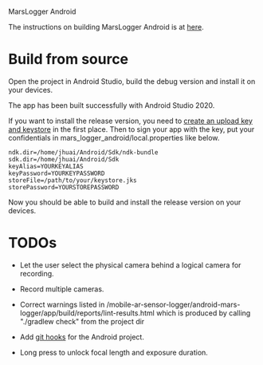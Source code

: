MarsLogger Android

The instructions on building MarsLogger Android is at [here](https://github.com/OSUPCVLab/mobile-ar-sensor-logger/wiki/Installation-Android).

# Build from source
Open the project in Android Studio, build the debug version and install it on your devices.

The app has been built successfully with Android Studio 2020.

If you want to install the release version, you need to 
[create an upload key and keystore](https://developer.android.com/studio/publish/app-signing#generate-key) in the first place.
Then to sign your app with the key, put your confidentials in mars_logger_android/local.properties like below.
```
ndk.dir=/home/jhuai/Android/Sdk/ndk-bundle
sdk.dir=/home/jhuai/Android/Sdk
keyAlias=YOURKEYALIAS
keyPassword=YOURKEYPASSWORD
storeFile=/path/to/your/keystore.jks
storePassword=YOURSTOREPASSWORD
```

Now you should be able to build and install the release version on your devices.


# TODOs

* Let the user select the physical camera behind a logical camera for recording.

* Record multiple cameras.

* Correct warnings listed in /mobile-ar-sensor-logger/android-mars-logger/app/build/reports/lint-results.html which is produced by 
calling "./gradlew check" from the project dir

* Add [git hooks](https://github.com/harliedharma/android-git-hooks) for the Android project. 

* Long press to unlock focal length and exposure duration.
